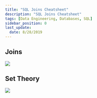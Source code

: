 ```yaml
---
title: "SQL Joins Cheatsheet"
description: "SQL Joins Cheatsheet"
tags: [Data Engineering, Databases, SQL]
sidebar_position: 0
last_update:
  date: 8/28/2019
---
```


## Joins 

![](/img/docs/cheatsheet-sql-joinsss.png)


## Set Theory 

![](/img/docs/cheatsheet-sql-set-theory.png)
